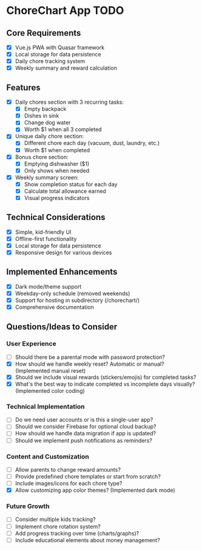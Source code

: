 # ChoreChart App TODO

## Core Requirements
- [x] Vue.js PWA with Quasar framework
- [x] Local storage for data persistence
- [x] Daily chore tracking system
- [x] Weekly summary and reward calculation

## Features
- [x] Daily chores section with 3 recurring tasks:
  - [x] Empty backpack
  - [x] Dishes in sink
  - [x] Change dog water
  - [x] Worth $1 when all 3 completed

- [x] Unique daily chore section:
  - [x] Different chore each day (vacuum, dust, laundry, etc.)
  - [x] Worth $1 when completed

- [x] Bonus chore section:
  - [x] Emptying dishwasher ($1)
  - [x] Only shows when needed

- [x] Weekly summary screen:
  - [x] Show completion status for each day
  - [x] Calculate total allowance earned
  - [x] Visual progress indicators

## Technical Considerations
- [x] Simple, kid-friendly UI
- [x] Offline-first functionality
- [x] Local storage for data persistence
- [x] Responsive design for various devices

## Implemented Enhancements
- [x] Dark mode/theme support
- [x] Weekday-only schedule (removed weekends)
- [x] Support for hosting in subdirectory (/chorechart/)
- [x] Comprehensive documentation

## Questions/Ideas to Consider

### User Experience
- [ ] Should there be a parental mode with password protection?
- [x] How should we handle weekly reset? Automatic or manual? (Implemented manual reset)
- [x] Should we include visual rewards (stickers/emojis) for completed tasks?
- [x] What's the best way to indicate completed vs incomplete days visually? (Implemented color coding)

### Technical Implementation
- [ ] Do we need user accounts or is this a single-user app?
- [ ] Should we consider Firebase for optional cloud backup?
- [ ] How should we handle data migration if app is updated?
- [ ] Should we implement push notifications as reminders?

### Content and Customization
- [ ] Allow parents to change reward amounts?
- [ ] Provide predefined chore templates or start from scratch?
- [ ] Include images/icons for each chore type?
- [x] Allow customizing app color themes? (Implemented dark mode)

### Future Growth
- [ ] Consider multiple kids tracking?
- [ ] Implement chore rotation system?
- [ ] Add progress tracking over time (charts/graphs)?
- [ ] Include educational elements about money management?
